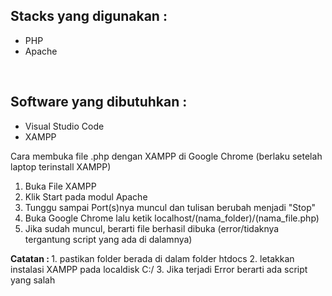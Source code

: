 <html>
<body>
<h2>Stacks yang digunakan :</h2>
  <ul>
    <li>PHP</li>
    <li>Apache</li>
  </ul>
 <br>
 <h2>Software yang dibutuhkan :</h2>
  <ul>
    <li>Visual Studio Code</li>
    <li>XAMPP</li>
  </ul>
  <p>Cara membuka file .php dengan XAMPP di Google Chrome (berlaku setelah laptop terinstall XAMPP)<p>
  <ol>
    <li>Buka File XAMPP</li>
    <li>Klik Start pada modul Apache</li>
    <li>Tunggu sampai Port(s)nya muncul dan tulisan berubah menjadi "Stop"</li>
    <li>Buka Google Chrome lalu ketik localhost/(nama_folder)/(nama_file.php)</li>
    <li>Jika sudah muncul, berarti file berhasil dibuka (error/tidaknya tergantung script yang ada di dalamnya)</li>
  </ol>
  <p><strong>Catatan : </strong>1. pastikan folder berada di dalam folder htdocs
    2. letakkan instalasi XAMPP pada localdisk C:/</div>
    3. Jika terjadi Error berarti ada script yang salah</p>
</body>
</html>
